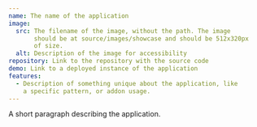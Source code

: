 ```yaml
---
name: The name of the application
image:
  src: The filename of the image, without the path. The image
       should be at source/images/showcase and should be 512x320px
       of size.
  alt: Description of the image for accessibility
repository: Link to the repository with the source code
demo: Link to a deployed instance of the application
features:
  - Description of something unique about the application, like
    a specific pattern, or addon usage.
---
```

A short paragraph describing the application.
